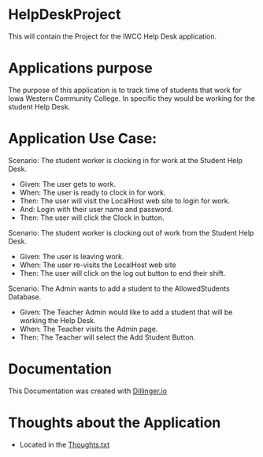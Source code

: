 # HelpDeskProject
This will contain the Project for the IWCC Help Desk application.

# Applications purpose
The purpose of this application is to track time of students that work for Iowa Western Community College. In specific they would be working for the student Help Desk.

# Application Use Case:
Scenario: The student worker is clocking in for work at the Student Help Desk.
- Given: The user gets to work.
- When: The user is ready to clock in for work.
- Then: The user will visit the LocalHost web site to login for work.
- And: Login with their user name and password.
- Then: The user will click the Clock in button.

Scenario: The student worker is clocking out of work from the Student Help Desk.
- Given: The user is leaving work.
- When: The user re-visits the LocalHost web site
- Then: The user will click on the log out button to end their shift.

Scenario: The Admin wants to add a student to the AllowedStudents Database.
- Given: The Teacher Admin would like to add a student that will be working the Help Desk.
- When: The Teacher visits the Admin page.
- Then: The Teacher will select the Add Student Button.

# Documentation
This Documentation was created with [Dillinger.io](https://dillinger.io/)

# Thoughts about the Application
- Located in the [Thoughts.txt](https://github.com/IwccHelpDesk/HelpDeskProject/blob/master/HelpDeskApplication/Thoughts.txt)
